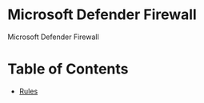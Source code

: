 # Microsoft Defender Firewall
Microsoft Defender Firewall
# Table of Contents

  - [Rules](./Rules/)